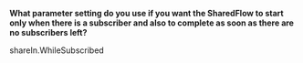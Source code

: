 **What parameter setting do you use if you want the SharedFlow to start only when there is a subscriber and also to complete as soon as there are no subscribers left?**

<div class="hint">
  shareIn.WhileSubscribed
</div>
